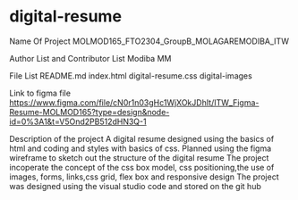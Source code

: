 # digital-resume
Name Of Project
MOLMOD165_FTO2304_GroupB_MOLAGAREMODIBA_ITW

Author List and Contributor List
Modiba MM

File List
README.md
index.html
digital-resume.css
digital-images

Link to figma file
https://www.figma.com/file/cN0r1n03gHc1WjXOkJDhIt/ITW_Figma-Resume-MOLMOD165?type=design&node-id=0%3A1&t=V5Ond2PB512dHN3Q-1

Description of the project
A digital resume designed using the basics of html and coding and styles with basics of css. 
Planned using the figma wireframe to sketch out the structure of the digital resume
The project incoperate the concept of the  css box model, css positioning,the use of images, forms, links,css grid, flex box and responsive design
The project was designed using the visual studio code and  stored on the git hub

